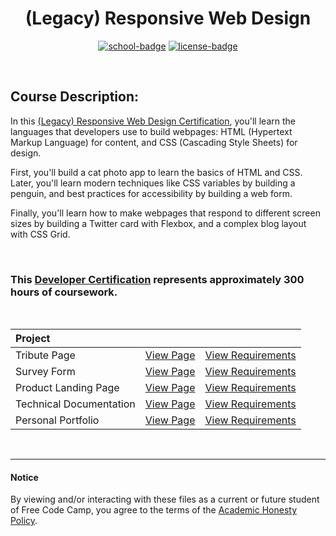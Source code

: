 <div align="center">

# (Legacy) Responsive Web Design

[![school-badge]][course-link]
[![license-badge]][LICENSE]

</div>

<!-- badge info -->
[school-badge]:https://img.shields.io/badge/free_Code_Camp-Responsive_Design-white?labelColor=006400&logo=freeCodeCamp&style=for-the-badge
[course-link]:https://www.freecodecamp.org/learn/responsive-web-design/ "Responsive Web Design"
[license-badge]:https://img.shields.io/github/license/parasiticfrisk/responsive-web-design?color=informational&&style=for-the-badge
[LICENSE]:LICENSE "MIT License"

<br>

## Course Description:
In this [(Legacy) Responsive Web Design Certification][course-link], you'll learn the languages that developers use to build webpages: HTML (Hypertext Markup Language) for content, and CSS (Cascading Style Sheets) for design.

First, you'll build a cat photo app to learn the basics of HTML and CSS. Later, you'll learn modern techniques like CSS variables by building a penguin, and best practices for accessibility by building a web form.

Finally, you'll learn how to make webpages that respond to different screen sizes by building a Twitter card with Flexbox, and a complex blog layout with CSS Grid.

<br>

### This [Developer Certification] represents approximately 300 hours of coursework.

<br>

| Project                 |                     |                            |
| :---------------------- | :------------------ | :------------------------- |
| Tribute Page            | [View Page][proj01] | [View Requirements][req01] |
| Survey Form             | [View Page][proj02] | [View Requirements][req02] |
| Product Landing Page    | [View Page][proj03] | [View Requirements][req03] |
| Technical Documentation | [View Page][proj04] | [View Requirements][req04] |
| Personal Portfolio      | [View Page][proj05] | [View Requirements][req05] |

<br>

---
#### Notice
By viewing and/or interacting with these files as a current or future student of Free Code Camp, you agree to the terms of the [Academic Honesty Policy].

<!-- quick links -->
[proj01]:https://parasiticfrisk.github.io/responsive-web-design/tribute.html
[proj02]:https://parasiticfrisk.github.io/responsive-web-design/survey.html
[proj03]:https://parasiticfrisk.github.io/responsive-web-design/landing.html
[proj04]:https://parasiticfrisk.github.io/responsive-web-design/tech_doc.html
[proj05]:https://parasiticfrisk.github.io/responsive-web-design/portfolio.html
[req01]:https://www.freecodecamp.org/learn/responsive-web-design/responsive-web-design-projects/build-a-tribute-page "Build a Tribute Page"
[req02]:https://www.freecodecamp.org/learn/responsive-web-design/responsive-web-design-projects/build-a-survey-form "Build a Survey Form"
[req03]:https://www.freecodecamp.org/learn/responsive-web-design/responsive-web-design-projects/build-a-product-landing-page "Build a Product Landing Page"
[req04]:https://www.freecodecamp.org/learn/responsive-web-design/responsive-web-design-projects/build-a-technical-documentation-page "Build a Technical Documentation Page"
[req05]:https://www.freecodecamp.org/learn/responsive-web-design/responsive-web-design-projects/build-a-personal-portfolio-webpage "Build a Personal Portfolio Website"
[Academic Honesty Policy]:./academic_honesty_policy
[Developer Certification]:https://raw.githubusercontent.com/parasiticfrisk/responsive-web-design/gh-pages/images/responsive-web-design.jpg?token=GHSAT0AAAAAABWHWQ5MBDISW26JDPI37CAOYWCSGCQ
